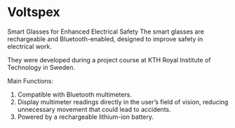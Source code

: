 # Voltspex
Smart Glasses for Enhanced Electrical Safety
The smart glasses are rechargeable and Bluetooth-enabled, designed to improve safety in electrical work.

They were developed during a project course at KTH Royal Institute of Technology in Sweden.

Main Functions:
  1. Compatible with Bluetooth multimeters.
  2. Display multimeter readings directly in the user’s field of vision, reducing unnecessary movement that could lead to accidents.
  3. Powered by a rechargeable lithium-ion battery.
